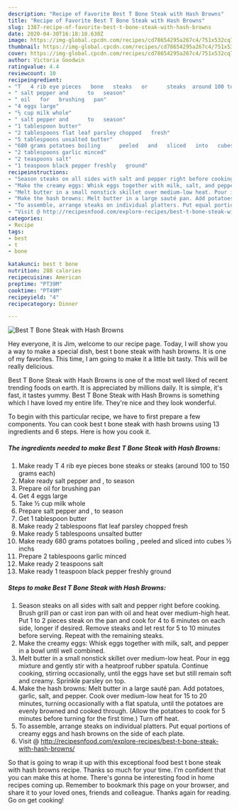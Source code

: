 ```yaml
---
description: "Recipe of Favorite Best T Bone Steak with Hash Browns"
title: "Recipe of Favorite Best T Bone Steak with Hash Browns"
slug: 1387-recipe-of-favorite-best-t-bone-steak-with-hash-browns
date: 2020-04-30T16:18:18.630Z
image: https://img-global.cpcdn.com/recipes/cd78654295a267c4/751x532cq70/best-t-bone-steak-with-hash-browns-recipe-main-photo.jpg
thumbnail: https://img-global.cpcdn.com/recipes/cd78654295a267c4/751x532cq70/best-t-bone-steak-with-hash-browns-recipe-main-photo.jpg
cover: https://img-global.cpcdn.com/recipes/cd78654295a267c4/751x532cq70/best-t-bone-steak-with-hash-browns-recipe-main-photo.jpg
author: Victoria Goodwin
ratingvalue: 4.4
reviewcount: 10
recipeingredient:
- "T   4 rib eye pieces   bone   steaks   or      steaks  around 100 to 150 grams each"
- " salt pepper and      to   season"
- " oil   for   brushing   pan"
- "4 eggs large"
- "½ cup milk whole"
- " salt pepper and      to   season"
- "1 tablespoon butter"
- "2 tablespoons flat leaf parsley chopped   fresh"
- "5 tablespoons unsalted butter"
- "680 grams potatoes boiling      peeled   and   sliced   into   cubes       inchs"
- "2 tablespoons garlic minced"
- "2 teaspoons salt"
- "1 teaspoon black pepper freshly   ground"
recipeinstructions:
- "Season steaks on all sides with salt and pepper right before cooking. Brush grill pan or cast iron pan with oil and heat over medium-high heat. Put 1 to 2 pieces steak on the pan and cook for 4 to 6 minutes on each side, longer if desired. Remove steaks and let rest for 5 to 10 minutes before serving. Repeat with the remaining steaks."
- "Make the creamy eggs: Whisk eggs together with milk, salt, and pepper in a bowl until well combined."
- "Melt butter in a small nonstick skillet over medium-low heat. Pour in egg mixture and gently stir with a heatproof rubber spatula. Continue cooking, stirring occasionally, until the eggs have set but still remain soft and creamy. Sprinkle parsley on top."
- "Make the hash browns: Melt butter in a large sauté pan. Add potatoes, garlic, salt, and pepper. Cook over medium-low heat for 15 to 20 minutes, turning occasionally with a flat spatula, until the potatoes are evenly browned and cooked through. (Allow the potatoes to cook for 5 minutes before turning for the first time.) Turn off heat."
- "To assemble, arrange steaks on individual platters. Put equal portions of creamy eggs and hash browns on the side of each plate."
- "Visit @ http://recipesnfood.com/explore-recipes/best-t-bone-steak-with-hash-browns/"
categories:
- Recipe
tags:
- best
- t
- bone

katakunci: best t bone 
nutrition: 288 calories
recipecuisine: American
preptime: "PT39M"
cooktime: "PT49M"
recipeyield: "4"
recipecategory: Dinner

---
```



![Best T Bone Steak with Hash Browns](https://img-global.cpcdn.com/recipes/cd78654295a267c4/751x532cq70/best-t-bone-steak-with-hash-browns-recipe-main-photo.jpg)

Hey everyone, it is Jim, welcome to our recipe page. Today, I will show you a way to make a special dish, best t bone steak with hash browns. It is one of my favorites. This time, I am going to make it a little bit tasty. This will be really delicious.

Best T Bone Steak with Hash Browns is one of the most well liked of recent trending foods on earth. It is appreciated by millions daily. It is simple, it's fast, it tastes yummy. Best T Bone Steak with Hash Browns is something which I have loved my entire life. They're nice and they look wonderful.




To begin with this particular recipe, we have to first prepare a few components. You can cook best t bone steak with hash browns using 13 ingredients and 6 steps. Here is how you cook it.

<!--inarticleads1-->

##### The ingredients needed to make Best T Bone Steak with Hash Browns:

1. Make ready T   4 rib eye pieces   bone   steaks   or      steaks  (around 100 to 150 grams each)
1. Make ready  salt pepper and    ,  to   season
1. Prepare  oil   for   brushing   pan
1. Get 4 eggs large
1. Take ½ cup milk whole
1. Prepare  salt pepper and    ,  to   season
1. Get 1 tablespoon butter
1. Make ready 2 tablespoons flat leaf parsley chopped   fresh
1. Make ready 5 tablespoons unsalted butter
1. Make ready 680 grams potatoes boiling    ,  peeled   and   sliced   into   cubes    ½   inchs
1. Prepare 2 tablespoons garlic minced
1. Make ready 2 teaspoons salt
1. Make ready 1 teaspoon black pepper freshly   ground




<!--inarticleads2-->

##### Steps to make Best T Bone Steak with Hash Browns:

1. Season steaks on all sides with salt and pepper right before cooking. Brush grill pan or cast iron pan with oil and heat over medium-high heat. Put 1 to 2 pieces steak on the pan and cook for 4 to 6 minutes on each side, longer if desired. Remove steaks and let rest for 5 to 10 minutes before serving. Repeat with the remaining steaks.
1. Make the creamy eggs: Whisk eggs together with milk, salt, and pepper in a bowl until well combined.
1. Melt butter in a small nonstick skillet over medium-low heat. Pour in egg mixture and gently stir with a heatproof rubber spatula. Continue cooking, stirring occasionally, until the eggs have set but still remain soft and creamy. Sprinkle parsley on top.
1. Make the hash browns: Melt butter in a large sauté pan. Add potatoes, garlic, salt, and pepper. Cook over medium-low heat for 15 to 20 minutes, turning occasionally with a flat spatula, until the potatoes are evenly browned and cooked through. (Allow the potatoes to cook for 5 minutes before turning for the first time.) Turn off heat.
1. To assemble, arrange steaks on individual platters. Put equal portions of creamy eggs and hash browns on the side of each plate.
1. Visit @ http://recipesnfood.com/explore-recipes/best-t-bone-steak-with-hash-browns/




So that is going to wrap it up with this exceptional food best t bone steak with hash browns recipe. Thanks so much for your time. I'm confident that you can make this at home. There's gonna be interesting food in home recipes coming up. Remember to bookmark this page on your browser, and share it to your loved ones, friends and colleague. Thanks again for reading. Go on get cooking!
